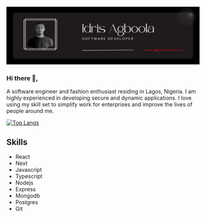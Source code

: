 
![I am GitHub Readme Generator's creator](https://github.com/agboolaidris/agboolaidris/blob/main/resize-16648206304885985921.png?raw=true)
### Hi there 👋,
A software engineer and fashion enthusiast residing in Lagos, Nigeria. I am highly experienced in developing secure and dynamic applications.
I love using my skill set to simplify work for enterprises and improve the lives of people around me.

[![Top Langs](https://github-readme-stats.vercel.app/api/top-langs/?username=agboolaidris&layout=compact)](https://github.com/anuraghazra/github-readme-stats)

## Skills

- React
- Next
- Javascript
- Typescript
- Nodejs
- Express
- Mongodb
- Postgres
- Git






<!--
**agboolaidris/agboolaidris** is a ✨ _special_ ✨ repository because its `README.md` (this file) appears on your GitHub profile.

Here are some ideas to get you started:

- 🔭 I’m currently working on ...
- 🌱 I’m currently learning ...
- 👯 I’m looking to collaborate on ...
- 🤔 I’m looking for help with ...
- 💬 Ask me about ...
- 📫 How to reach me: ...
- 😄 Pronouns: ...
- ⚡ Fun fact: ...
-->
